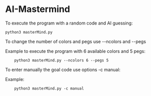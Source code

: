 # AI-Mastermind
To execute the program with a random code and AI guessing:

    python3 masterMind.py

To change the number of colors and pegs use --ncolors and --pegs

   Example to execute the program with 6 available colors and 5 pegs:

        python3 masterMind.py --ncolors 6 --pegs 5


To enter manually the goal code use options -c manual:

   Example:

        python3 masterMind.py -c manual
